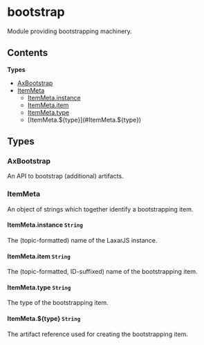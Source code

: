 
# <a id="bootstrap"></a>bootstrap

Module providing bootstrapping machinery.

## Contents

**Types**

- [AxBootstrap](#AxBootstrap)
- [ItemMeta](#ItemMeta)
  - [ItemMeta.instance](#ItemMeta.instance)
  - [ItemMeta.item](#ItemMeta.item)
  - [ItemMeta.type](#ItemMeta.type)
  - [ItemMeta.${type}](#ItemMeta.${type})

## Types

### <a id="AxBootstrap"></a>AxBootstrap

An API to bootstrap (additional) artifacts.

### <a id="ItemMeta"></a>ItemMeta

An object of strings which together identify a bootstrapping item.

#### <a id="ItemMeta.instance"></a>ItemMeta.instance `String`

The (topic-formatted) name of the LaxarJS instance.
#### <a id="ItemMeta.item"></a>ItemMeta.item `String`

The (topic-formatted, ID-suffixed) name of the bootstrapping item.
#### <a id="ItemMeta.type"></a>ItemMeta.type `String`

The type of the bootstrapping item.
#### <a id="ItemMeta.${type}"></a>ItemMeta.${type} `String`

The artifact reference used for creating the bootstrapping item.
